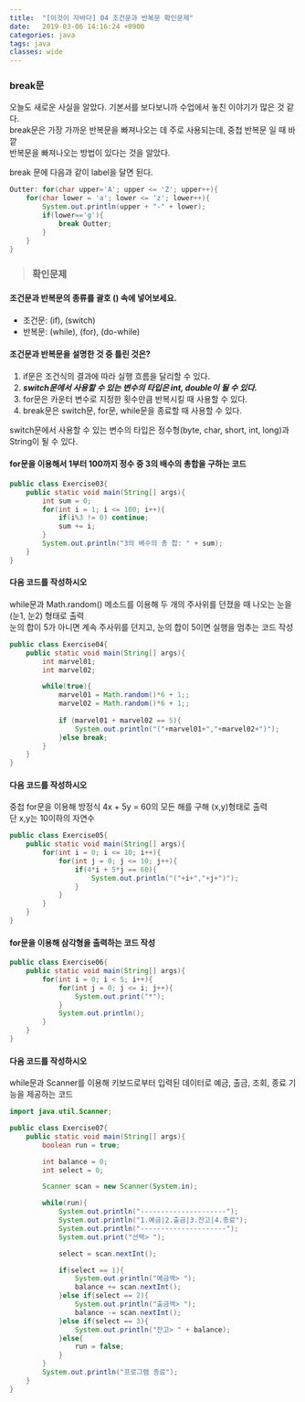 ```yaml
---
title:  "[이것이 자바다] 04 조건문과 반복문 확인문제"
date:   2019-03-06 14:16:24 +0900
categories: java
tags: java
classes: wide
---
```


### break문

오늘도 새로운 사실을 알았다. 기본서를 보다보니까 수업에서 놓친 이야기가 많은 것 같다.  
break문은 가장 가까운 반복문을 빠져나오는 데 주로 사용되는데, 중첩 반복문 일 때 바깥  
반복문을 빠져나오는 방법이 있다는 것을 알았다.  
  
break 문에 다음과 같이 label을 달면 된다.  

```java
Outter: for(char upper='A'; upper <= 'Z'; upper++){
	for(char lower = 'a'; lower <= 'z'; lower++){
		System.out.println(upper + "-" + lower);
		if(lower=='g'){
			break Outter;
		}
	}
}
```

> ### 확인문제

#### 조건문과 반복문의 종류를 괄호 () 속에 넣어보세요.

- 조건문: (if), (switch)
- 반복문: (while), (for), (do-while)

#### 조건문과 반복문을 설명한 것 중 틀린 것은?

1. if문은 조건식의 결과에 따라 실행 흐름을 달리할 수 있다.
2. **_switch문에서 사용할 수 있는 변수의 타입은 int, double이 될 수 있다._**
3. for문은 카운터 변수로 지정한 횟수만큼 반복시킬 때 사용할 수 있다.
4. break문은 switch문, for문, while문을 종료할 때 사용할 수 있다.

switch문에서 사용할 수 있는 변수의 타입은 정수형(byte, char, short, int, long)과 String이 될 수 있다.
  
#### for문을 이용해서 1부터 100까지 정수 중 3의 배수의 총합을 구하는 코드

```java
public class Exercise03{
	public static void main(String[] args){
		int sum = 0;
		for(int i = 1; i <= 100; i++){
			if(i%3 != 0) continue;
			sum += i;
		}
		System.out.println("3의 배수의 총 합: " + sum);
	}
}
```

#### 다음 코드를 작성하시오

while문과 Math.random() 메소드를 이용해 두 개의 주사위를 던졌을 때 나오는 눈을 (눈1, 눈2) 형태로 출력  
눈의 합이 5가 아니면 계속 주사위를 던지고, 눈의 합이 5이면 실행을 멈추는 코드 작성

```java
public class Exercise04{
	public static void main(String[] args){
		int marvel01;
		int marvel02;

		while(true){
			marvel01 = Math.random()*6 + 1;;
			marvel02 = Math.random()*6 + 1;;
			
			if (marvel01 + marvel02 == 5){
				System.out.println("("+marvel01+","+marvel02+")");
			}else break;
		}
	}
}
```

#### 다음 코드를 작성하시오

중첩 for문을 이용해 방정식 4x + 5y = 60의 모든 해를 구해 (x,y)형태로 출력  
단 x,y는 10이하의 자연수

```java
public class Exercise05{
	public static void main(String[] args){
		for(int i = 0; i <= 10; i++){
			for(int j = 0; j <= 10; j++){
				if(4*i + 5*j == 60){
					System.out.println("("+i+","+j+")");
				}
			}
		}
	}
}
```

#### for문을 이용해 삼각형을 출력하는 코드 작성

```java
public class Exercise06{
	public static void main(String[] args){
		for(int i = 0; i < 5; i++){
			for(int j = 0; j <= i; j++){
				System.out.print("*");
			}
			System.out.println();
		}
	}
}
```

#### 다음 코드를 작성하시오

while문과 Scanner를 이용해 키보드로부터 입력된 데이터로 예금, 출금, 조회, 종료 기능을 제공하는 코드  

```java
import java.util.Scanner;

public class Exercise07{
	public static void main(String[] args){
		boolean run = true;

		int balance = 0;
		int select = 0;

		Scanner scan = new Scanner(System.in);

		while(run){
			System.out.println("---------------------");
			System.out.println("1.예금|2.출금|3.잔고|4.종료");
			System.out.println("---------------------");
			System.out.print("선택> ");

			select = scan.nextInt();

			if(select == 1){	
				System.out.println("예금액> ");
				balance += scan.nextInt();
			}else if(select == 2){
				System.out.println("출금액> ");
				balance -= scan.nextInt();
			}else if(select == 3){
				System.out.println("잔고> " + balance);
			}else{
				run = false;
			}
		}
		System.out.println("프로그램 종료");
	}
}
```